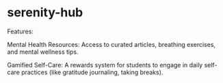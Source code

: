 # serenity-hub
Features:

Mental Health Resources: Access to curated articles, breathing exercises, and mental wellness tips.

Gamified Self-Care: A rewards system for students to engage in daily self-care practices (like gratitude journaling, taking breaks).

